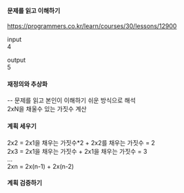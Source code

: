 #### 문제를 읽고 이해하기
https://programmers.co.kr/learn/courses/30/lessons/12900

input</br>
4

output</br>
5
 
#### 재정의와 추상화<br>
-- 문제를 읽고 본인이 이해하기 쉬운 방식으로 해석<br>
2xN을 채울수 있는 가짓수 계산

#### 계획 세우기<br>
2x2 = 2x1을 채우는 가짓수*2 + 2x2를 채우는 가짓수 = 2<br>
2x3 = 2x1을 채우는 가짓수 + 2x1을 채우는 가짓수 = 3<br>
...<br>
2xn = 2x(n-1) + 2x(n-2)<br>

#### 계획 검증하기
